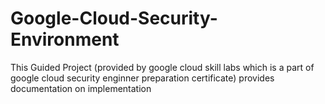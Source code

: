 # Google-Cloud-Security-Environment

This Guided Project (provided by google cloud skill labs which is a part of google cloud security enginner preparation certificate) provides documentation on implementation 
